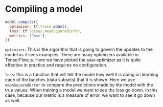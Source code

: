 # Compiling a model

```js
model.compile({
  optimizer: tf.train.adam(),
  loss: tf.losses.meanSquaredError,
  metrics: ['mse'],
})
```

`optimizer`: This is the algorithm that is going to govern the updates to the model as it sees examples.
There are many optimizers available in TensorFlow.js.
Here we have picked the `adam` optimizer as it is quite effective in practice and requires no configuration.

`loss`: this is a function that will tell the model how well it is doing on learning each of the batches (data subsets) that it is shown.
Here we use `meanSquaredError` to compare the predictions made by the model with the true values.
When training a model we want to see the loss go down. In this case, because our metric is a measure of error, we want to see it go down as well.
